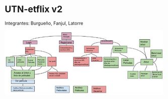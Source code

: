 # UTN-etflix v2

Integrantes: Burgueño, Fanjul, Latorre

![DIAGRAMA DE ESTRUCTURAS](https://github.com/Muaja/UTN-etflix-v2/blob/master/Documentacion/DIAGRAMA%20DE%20ESTRUCTURAS.jpg)
